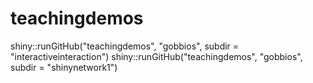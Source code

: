 # teachingdemos

shiny::runGitHub("teachingdemos", "gobbios", subdir = "interactiveinteraction")
shiny::runGitHub("teachingdemos", "gobbios", subdir = "shinynetwork1")
